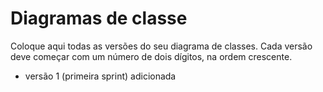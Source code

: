 # Diagramas de classe
Coloque aqui todas as versões do seu diagrama de classes. Cada versão deve começar com um número de dois dígitos, na ordem crescente.

- versão 1 (primeira sprint) adicionada

